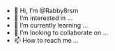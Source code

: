 - 👋 Hi, I’m @Rabby8rsm
- 👀 I’m interested in ...
- 🌱 I’m currently learning ...
- 💞️ I’m looking to collaborate on ...
- 📫 How to reach me ...

<!---
Rabby8rsm/Rabby8rsm is a ✨ special ✨ repository because its `README.md` (this file) appears on your GitHub profile.
You can click the Preview link to take a look at your changes.
--->
